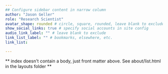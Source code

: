 ```yaml
---
## Configure sidebar content in narrow column
author: "Jason Geller"
role: "Research Scientist"
avatar_shape: rounded # circle, square, rounded, leave blank to exclude
show_social_links: true # specify social accounts in site config
audio_link_label: "" # leave blank to exclude
link_list_label: "" # bookmarks, elsewhere, etc.
link_list:

---
```


** index doesn't contain a body, just front matter above.
See about/list.html in the layouts folder **
